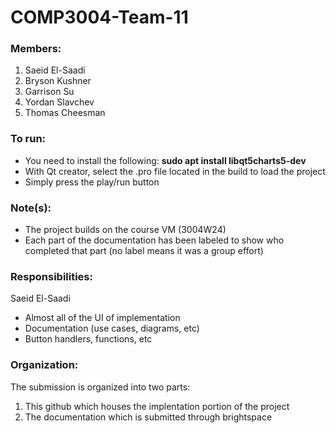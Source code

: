 # COMP3004-Team-11

### Members:

1. Saeid El-Saadi
2. Bryson Kushner
3. Garrison Su
4. Yordan Slavchev
5. Thomas Cheesman

### To run:

- You need to install the following: **sudo apt install libqt5charts5-dev**
- With Qt creator, select the .pro file located in the build to load the project
- Simply press the play/run button

### Note(s):

- The project builds on the course VM (3004W24)
- Each part of the documentation has been labeled to show who completed that part (no label means it was a group effort)

### Responsibilities:

Saeid El-Saadi

- Almost all of the UI of implementation
- Documentation (use cases, diagrams, etc)
- Button handlers, functions, etc

### Organization:

The submission is organized into two parts:

1. This github which houses the implentation portion of the project
2. The documentation which is submitted through brightspace
